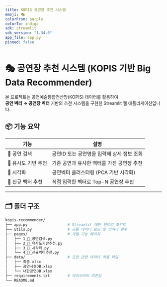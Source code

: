 ```yaml
---
title: KOPIS 공연장 추천 시스템
emoji: 🎭
colorFrom: purple
colorTo: indigo
sdk: streamlit
sdk_version: "1.34.0"
app_file: app.py
pinned: false
---
```


# 🎭 공연장 추천 시스템 (KOPIS 기반 Big Data Recommender)

본 프로젝트는 공연예술통합전산망(KOPIS) 데이터를 활용하여  
**공연 벡터 → 공연장 벡터** 기반의 추천 시스템을 구현한 Streamlit 웹 애플리케이션입니다.

## 📦 기능 요약

| 기능 | 설명 |
|------|------|
| 📍 공연 검색 | 공연ID 또는 공연명을 입력해 상세 정보 조회 |
| 🔎 유사도 기반 추천 | 기존 공연과 유사한 벡터를 가진 공연장 추천 |
| 🎨 시각화 | 공연벡터 클러스터링 (PCA 기반 시각화) |
| 🧠 신규 벡터 추천 | 직접 입력한 벡터로 Top-N 공연장 추천 |

---

## 🗂️ 폴더 구조

```bash
kopis-recommender/
├── app.py                  # Streamlit 메인 엔트리 포인트
├── utils.py                # 공통 데이터 로딩 및 전처리 함수
├── pages/                  # 개별 기능 페이지
│   ├── 1_📍_공연검색.py
│   ├── 2_🔎_유사도기반추천.py
│   ├── 3_🎨_시각화.py
│   └── 4_🧠_신규벡터추천.py
├── data/                   # 공연 관련 데이터 엑셀 파일
│   ├── 최종.xlsx
│   ├── 공연시설DB.xlsx
│   └── 내한공연DB.xlsx
├── requirements.txt        # 라이브러리 의존성
└── README.md
